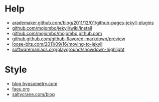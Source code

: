 # Help
* [arademaker.github.com/blog/2011/12/01/github-pages-jekyll-plugins][a]
* [github.com/mojombo/jekyll/wiki/install][g]
* [github.com/mojombo/mojombo.github.com](/mojombo/mojombo.github.com)
* [github.github.com/github-flavored-markdown/preview][i]
* [loose-bits.com/2011/09/16/moving-to-jekyll][o]
* [softwaremaniacs.org/playground/showdown-highlight][s]

# Style
* [blog.hypsometry.com](http://blog.hypsometry.com)
* [faeu.org](http://faeu.org)
* [saltycrane.com/blog](http://www.saltycrane.com/blog)

[a]:http://arademaker.github.com/blog/2011/12/01/github-pages-jekyll-plugins
[g]:http://github.com/mojombo/jekyll/wiki/install
[i]:http://github.github.com/github-flavored-markdown/preview
[o]:http://loose-bits.com/2011/09/16/moving-to-jekyll
[s]:http://softwaremaniacs.org/playground/showdown-highlight